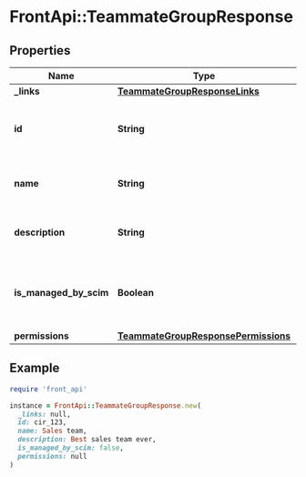 # FrontApi::TeammateGroupResponse

## Properties

| Name | Type | Description | Notes |
| ---- | ---- | ----------- | ----- |
| **_links** | [**TeammateGroupResponseLinks**](TeammateGroupResponseLinks.md) |  | [optional] |
| **id** | **String** | Unique identifier of the teammate group | [optional] |
| **name** | **String** | The name of the teammate group | [optional] |
| **description** | **String** | Description of the teammate group | [optional] |
| **is_managed_by_scim** | **Boolean** | Is teammate group managed by SCIM or by Front | [optional] |
| **permissions** | [**TeammateGroupResponsePermissions**](TeammateGroupResponsePermissions.md) |  | [optional] |

## Example

```ruby
require 'front_api'

instance = FrontApi::TeammateGroupResponse.new(
  _links: null,
  id: cir_123,
  name: Sales team,
  description: Best sales team ever,
  is_managed_by_scim: false,
  permissions: null
)
```

